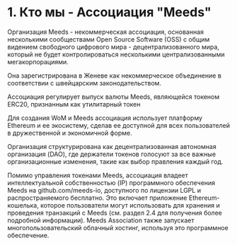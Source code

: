
# 1. Кто мы - Ассоциация "Meeds"

Организация Meeds - некоммерческая ассоциация, основанная несколькими сообществами Open Source Software (OSS) с общим видением свободного цифрового мира - децентрализованного мира, который не будет контролироваться несколькими централизованными мегакорпорациями.

Она зарегистрирована в Женеве как некоммерческое объединение в соответствии с швейцарским законодательством.

Ассоциация регулирует выпуск валюты Meeds, являющейся токеном ERC20, признанным как утилитарный токен

Для создания WoM и Meeds ассоциация использует платформу Ethereum и ее экосистему, сделав ее доступной для всех пользователей в дружественной и экономичной форме.

Организация структурирована как децентрализованная автономная организация (DAO), где держатели токенов голосуют за все важные организационные изменения, такие как выбор правления каждый год.

Помимо управления токенами Meeds, ассоциация владеет интеллектуальной собственностью (IP) программного обеспечения Meeds на github.com/meeds-io, доступного по лицензии LGPL и распространяемого бесплатно.  Это включает приложение Ethereum-кошелька, которое пользователи могут использовать для хранения и проведения транзакций с Meeds (см. раздел 2.4 для получения более подробной информации). Meeds Association также запускает многопользовательский облачный хостинг, используя это программное обеспечение.
